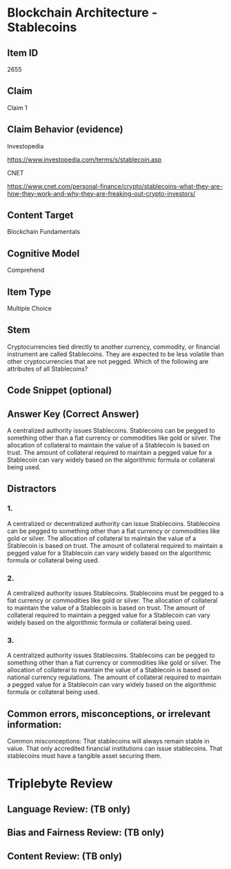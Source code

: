 # Blockchain Architecture - Stablecoins

## Item ID
2655

## Claim
Claim 1

## Claim Behavior (evidence)
Investopedia

https://www.investopedia.com/terms/s/stablecoin.asp 

CNET

https://www.cnet.com/personal-finance/crypto/stablecoins-what-they-are-how-they-work-and-why-they-are-freaking-out-crypto-investors/

## Content Target
Blockchain Fundamentals

## Cognitive Model
Comprehend

## Item Type
Multiple Choice

## Stem
Cryptocurrencies tied directly to another currency, commodity, or financial instrument are called Stablecoins. They are expected to be less volatile than other cryptocurrencies that are not pegged. Which of the following are attributes of all Stablecoins?

## Code Snippet (optional)

## Answer Key (Correct Answer)
A centralized authority issues Stablecoins. Stablecoins can be pegged to something other than a fiat currency or commodities like gold or silver. The allocation of collateral to maintain the value of a Stablecoin is based on trust. The amount of collateral required to maintain a pegged value for a Stablecoin can vary widely based on the algorithmic formula or collateral being used.

## Distractors
### 1.
A centralized or decentralized authority can issue Stablecoins. Stablecoins can be pegged to something other than a fiat currency or commodities like gold or silver. The allocation of collateral to maintain the value of a Stablecoin is based on trust. The amount of collateral required to maintain a pegged value for a Stablecoin can vary widely based on the algorithmic formula or collateral being used.

### 2.
A centralized authority issues Stablecoins. Stablecoins must be pegged to a fiat currency or commodities like gold or silver. The allocation of collateral to maintain the value of a Stablecoin is based on trust. The amount of collateral required to maintain a pegged value for a Stablecoin can vary widely based on the algorithmic formula or collateral being used.

### 3.
A centralized authority issues Stablecoins. Stablecoins can be pegged to something other than a fiat currency or commodities like gold or silver. The allocation of collateral to maintain the value of a Stablecoin is based on national currency regulations. The amount of collateral required to maintain a pegged value for a Stablecoin can vary widely based on the algorithmic formula or collateral being used.

## Common errors, misconceptions, or irrelevant information:
Common misconceptions: That stablecoins will always remain stable in value. That only accredited financial institutions can issue stablecoins. That stablecoins must have a tangible asset securing them.

# Triplebyte Review

## Language Review: (TB only)

## Bias and Fairness Review: (TB only)

## Content Review: (TB only)
